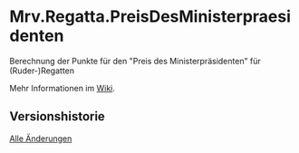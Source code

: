 # Mrv.Regatta.PreisDesMinisterpraesidenten
Berechnung der Punkte für den "Preis des Ministerpräsidenten" für (Ruder-)Regatten

Mehr Informationen im [Wiki](https://github.com/frank71336/Mrv.Regatta.PreisDesMinisterpraesidenten/wiki).
## Versionshistorie
[Alle Änderungen](https://github.com/frank71336/Mrv.Regatta.PreisDesMinisterpraesidenten/blob/master/code/Mrv.Regatta.PreisDesMinisterpraesidenten/versionen.txt)
